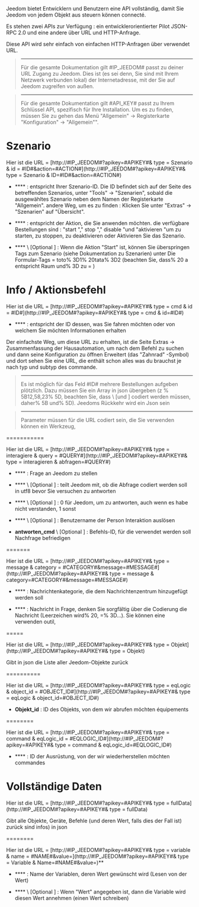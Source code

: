 Jeedom bietet Entwicklern und Benutzern eine API
vollständig, damit Sie Jeedom von jedem Objekt aus steuern können
connecté.

Es stehen zwei APIs zur Verfügung : ein entwicklerorientierter Pilot
JSON-RPC 2.0 und eine andere über URL und HTTP-Anfrage.

Diese API wird sehr einfach von einfachen HTTP-Anfragen über verwendet
URL.

> ****
>
> Für die gesamte Dokumentation gilt \#IP\_JEEDOM\# passt zu deiner URL
> Zugang zu Jeedom. Dies ist (es sei denn, Sie sind mit Ihrem Netzwerk verbunden
> lokal) der Internetadresse, mit der Sie auf Jeedom zugreifen
> von außen.

> ****
>
> Für die gesamte Dokumentation gilt \#API\_KEY\# passt zu Ihrem Schlüssel
> API, spezifisch für Ihre Installation. Um es zu finden, müssen Sie zu gehen
> das Menü "Allgemein" → Registerkarte "Konfiguration" → "Allgemein"".

Szenario 
========

Hier ist die URL =
[http://\#IP\_JEEDOM\#?apikey=\#APIKEY\#& type = Szenario & id = \#ID\#&action=\#ACTION\#](http://#IP_JEEDOM#?apikey=#APIKEY#& type = Szenario & ID=#ID#&action=#ACTION#)

-   **** : entspricht Ihrer Szenario-ID. Die ID befindet sich auf der
    Seite des betreffenden Szenarios, unter &quot;Tools&quot; → &quot;Szenarien&quot;, sobald die
    ausgewähltes Szenario neben dem Namen der Registerkarte &quot;Allgemein&quot;. andere
    Weg, um es zu finden : Klicken Sie unter &quot;Extras&quot; → &quot;Szenarien&quot; auf
    "Übersicht".

-   **** : entspricht der Aktion, die Sie anwenden möchten. die
    verfügbare Bestellungen sind : "start "," stop "," disable "und
    "aktivieren "um zu starten, zu stoppen, zu deaktivieren oder
    Aktivieren Sie das Szenario.

-   **** \ [Optional \] : Wenn die Aktion &quot;Start&quot; ist, können Sie überspringen
    Tags zum Szenario (siehe Dokumentation zu Szenarien) unter
    Die Formular-Tags = toto% 3D1% 20tata% 3D2 (beachten Sie, dass% 20 a entspricht
    Raum und% 3D zu = )

Info / Aktionsbefehl 
====================

Hier ist die URL =
[http://\#IP\_JEEDOM\#?apikey=\#APIKEY\#& type = cmd & id = \#ID\#](http://#IP_JEEDOM#?apikey=#APIKEY#& type = cmd & id=#ID#)

-   **** : entspricht der ID dessen, was Sie fahren möchten oder von welchem
    Sie möchten Informationen erhalten

Der einfachste Weg, um diese URL zu erhalten, ist die Seite Extras →
Zusammenfassung der Hausautomation, um nach dem Befehl zu suchen und dann seine Konfiguration zu öffnen
Erweitert (das &quot;Zahnrad&quot; -Symbol) und dort sehen Sie eine URL, die enthält
schon alles was du brauchst je nach typ und subtyp des
commande.

> ****
>
> Es ist möglich für das Feld \#ID\# mehrere Bestellungen aufgeben
> plötzlich. Dazu müssen Sie ein Array in json übergeben (z
> % 5B12,58,23% 5D, beachten Sie, dass \ [und \] codiert werden müssen, daher% 5B
> und% 5D). Jeedoms Rückkehr wird ein Json sein

> ****
>
> Parameter müssen für die URL codiert sein, die Sie verwenden können
> ein Werkzeug, [](https://meyerweb.com/eric/tools/dencoder/)

 
===========

Hier ist die URL =
[http://\#IP\_JEEDOM\#?apikey=\#APIKEY\#& type = interagiere & query = \#QUERY\#](http://#IP_JEEDOM#?apikey=#APIKEY#& type = interagieren & abfragen=#QUERY#)

-   **** : Frage an Jeedom zu stellen

-   **** \ [Optional \] : teilt Jeedom mit, ob die Abfrage codiert werden soll
    in utf8 bevor Sie versuchen zu antworten

-   **** \ [Optional \] : 0 für Jeedom, um zu antworten, auch wenn es
    habe nicht verstanden, 1 sonst

-   **** \ [Optional \] : Benutzername der Person
    Interaktion auslösen

-   **antworten\_cmd** \ [Optional \] : Befehls-ID, für die verwendet werden soll
    Nachfrage befriedigen

 
=======

Hier ist die URL =
[http://\#IP\_JEEDOM\#?apikey=\#APIKEY\#& type = message & category = \#CATEGORY\#&message=\#MESSAGE\#](http://#IP_JEEDOM#?apikey=#APIKEY#& type = message & category=#CATEGORY#&message=#MESSAGE#)

-   **** : Nachrichtenkategorie, die dem Nachrichtenzentrum hinzugefügt werden soll

-   **** : Nachricht in Frage, denken Sie sorgfältig über die Codierung
    die Nachricht (Leerzeichen wird% 20, =% 3D…). Sie können eine verwenden
    outil, [](https://meyerweb.com/eric/tools/dencoder/)

 
=====

Hier ist die URL =
[http://\#IP\_JEEDOM\#?apikey=\#APIKEY\#& type = Objekt](http://#IP_JEEDOM#?apikey=#APIKEY#& type = Objekt)

Gibt in json die Liste aller Jeedom-Objekte zurück

 
==========

Hier ist die URL =
[http://\#IP\_JEEDOM\#?apikey=\#APIKEY\#& type = eqLogic & object\_id = \#OBJECT\_ID\#](http://#IP_JEEDOM#?apikey=#APIKEY#& type = eqLogic & object_id=#OBJECT_ID#)

-   **Objekt\_id** : ID des Objekts, von dem wir abrufen möchten
    équipements

 
========

Hier ist die URL =
[http://\#IP\_JEEDOM\#?apikey=\#APIKEY\#& type = command & eqLogic\_id = \#EQLOGIC\_ID\#](http://#IP_JEEDOM#?apikey=#APIKEY#& type = command & eqLogic_id=#EQLOGIC_ID#)

-   **** : ID der Ausrüstung, von der wir wiederherstellen möchten
    commandes

Vollständige Daten 
=========

Hier ist die URL =
[http://\#IP\_JEEDOM\#?apikey=\#APIKEY\#& type = fullData](http://#IP_JEEDOM#?apikey=#APIKEY#& type = fullData)

Gibt alle Objekte, Geräte, Befehle (und deren Wert, falls dies der Fall ist) zurück
sind infos) in json

 
========

Hier ist die URL =
[http://\#IP\_JEEDOM\#?apikey=\#APIKEY\#& type = variable & name = \#NAME\#&value=](http://#IP_JEEDOM#?apikey=#APIKEY#& type = Variable & Name=#NAME#&value=)**

-   **** : Name der Variablen, deren Wert gewünscht wird (Lesen von
    der Wert)

-   **** \ [Optional \] : Wenn &quot;Wert&quot; angegeben ist, dann die Variable
    wird diesen Wert annehmen (einen Wert schreiben)


